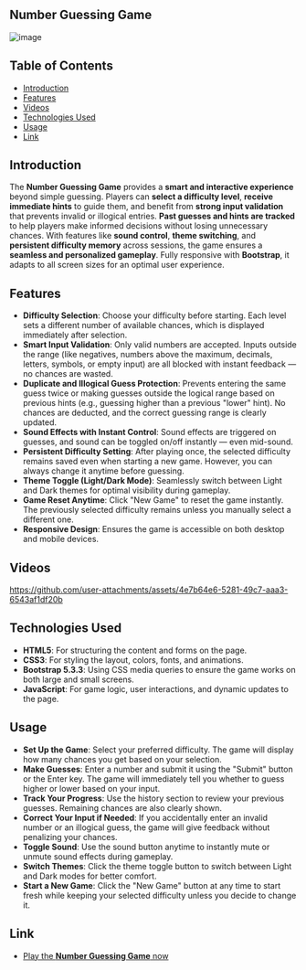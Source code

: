 ## Number Guessing Game
![image](https://github.com/user-attachments/assets/252a3f14-8e72-4357-9ae5-6d83a153bdab)

## Table of Contents
- [Introduction](#introduction)
- [Features](#features)
- [Videos](#videos)
- [Technologies Used](#technologies-used)
- [Usage](#usage)
- [Link](#link)
  
## Introduction
The **Number Guessing Game** provides a **smart and interactive experience** beyond simple guessing. Players can **select a difficulty level**, **receive immediate hints** to guide them, and benefit from **strong input validation** that prevents invalid or illogical entries. **Past guesses and hints are tracked** to help players make informed decisions without losing unnecessary chances. With features like **sound control**, **theme switching**, and **persistent difficulty memory** across sessions, the game ensures a **seamless and personalized gameplay**. Fully responsive with **Bootstrap**, it adapts to all screen sizes for an optimal user experience.

## Features
- **Difficulty Selection**: Choose your difficulty before starting. Each level sets a different number of available chances, which is displayed immediately after selection.
- **Smart Input Validation**: Only valid numbers are accepted. Inputs outside the range (like negatives, numbers above the maximum, decimals, letters, symbols, or empty input) are all blocked with instant feedback — no chances are wasted.
- **Duplicate and Illogical Guess Protection**: Prevents entering the same guess twice or making guesses outside the logical range based on previous hints (e.g., guessing higher than a previous "lower" hint). No chances are deducted, and the correct guessing range is clearly updated.
- **Sound Effects with Instant Control**: Sound effects are triggered on guesses, and sound can be toggled on/off instantly — even mid-sound.
- **Persistent Difficulty Setting**: After playing once, the selected difficulty remains saved even when starting a new game. However, you can always change it anytime before guessing.
- **Theme Toggle (Light/Dark Mode)**: Seamlessly switch between Light and Dark themes for optimal visibility during gameplay.
- **Game Reset Anytime**: Click "New Game" to reset the game instantly. The previously selected difficulty remains unless you manually select a different one.
- **Responsive Design**: Ensures the game is accessible on both desktop and mobile devices.

## Videos
https://github.com/user-attachments/assets/4e7b64e6-5281-49c7-aaa3-6543af1df20b

## Technologies Used
- **HTML5**: For structuring the content and forms on the page.
- **CSS3**: For styling the layout, colors, fonts, and animations.
- **Bootstrap 5.3.3**: Using CSS media queries to ensure the game works on both large and small screens.
- **JavaScript**: For game logic, user interactions, and dynamic updates to the page.

## Usage
- **Set Up the Game**: Select your preferred difficulty. The game will display how many chances you get based on your selection.
- **Make Guesses**: Enter a number and submit it using the "Submit" button or the Enter key. The game will immediately tell you whether to guess higher or lower based on your input.
- **Track Your Progress**: Use the history section to review your previous guesses. Remaining chances are also clearly shown.
- **Correct Your Input if Needed**: If you accidentally enter an invalid number or an illogical guess, the game will give feedback without penalizing your chances.
- **Toggle Sound**: Use the sound button anytime to instantly mute or unmute sound effects during gameplay.
- **Switch Themes**: Click the theme toggle button to switch between Light and Dark modes for better comfort.
- **Start a New Game**: Click the "New Game" button at any time to start fresh while keeping your selected difficulty unless you decide to change it.

## Link
- [Play the **Number Guessing Game** now](https://numberguessinggamebyhj.netlify.app/)
